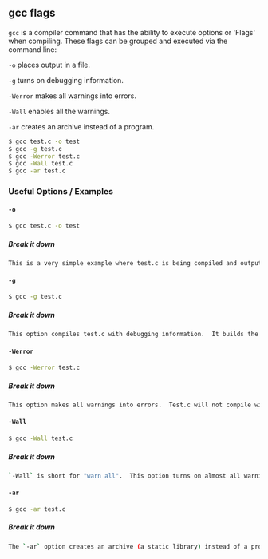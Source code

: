 ---
---

gcc flags
--

`gcc` is a compiler command that has the ability to execute options or 'Flags' when compiling.  These flags can be grouped and executed via the command line:

`-o` places output in a file.

`-g` turns on debugging information. 

`-Werror` makes all warnings into errors.

`-Wall` enables all the warnings.

`-ar` creates an archive instead of a program.

~~~ bash
$ gcc test.c -o test
$ gcc -g test.c
$ gcc -Werror test.c
$ gcc -Wall test.c
$ gcc -ar test.c
~~~







<!--more-->

### Useful Options / Examples

#### `-o`
~~~ bash
$ gcc test.c -o test
~~~

##### Break it down
~~~ bash
This is a very simple example where test.c is being compiled and outputted to the test file.  The output filename is specified after the flag.  Input: test.c, Output: test
~~~





#### `-g`
~~~ bash
$ gcc -g test.c
~~~

##### Break it down
~~~ bash
This option compiles test.c with debugging information.  It builds the binary executable file with additional debugging information that is helpful when debugging.  Additionally,all optimization should be turned off.
~~~








#### `-Werror`
~~~ bash
$ gcc -Werror test.c
~~~

##### Break it down
~~~ bash
This option makes all warnings into errors.  Test.c will not compile with this flag if there are any warnings produced.
~~~







#### `-Wall`
~~~ bash
$ gcc -Wall test.c
~~~

##### Break it down
~~~ bash
`-Wall` is short for "warn all".  This option turns on almost all warnings when compiling.
~~~








#### `-ar`
~~~ bash
$ gcc -ar test.c
~~~

##### Break it down
~~~ bash
The `-ar` option creates an archive (a static library) instead of a program. The resulting file will have an .a ending.
~~~


